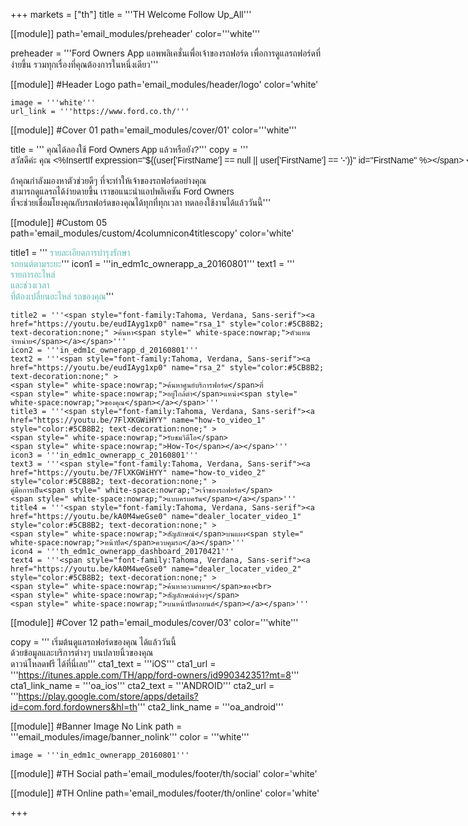 +++
markets = ["th"]
title = '''TH Welcome Follow Up_All'''

[[module]]
path='email_modules/preheader'
color='''white'''

preheader = '''Ford Owners App แอพพลิเคชั่นเพื่อเจ้าของรถฟอร์ด เพื่อการดูแลรถฟอร์ดที่ง่ายขึ้น รวมทุกเรื่องที่คุณต้องการในหนึ่งเดียว'''

[[module]] #Header Logo
path='email_modules/header/logo'
color='white'

	image = '''white'''
	url_link = '''https://www.ford.co.th/'''

[[module]] #Cover 01
path='email_modules/cover/01'
color='''white'''
 
 title = '''<span style="font-family:Tahoma, Verdana, Sans-serif">
 <span style=" white-space:nowrap;">คุณได้ลองใช้</span> 
 <span style=" white-space:nowrap;">Ford Owners App</span>
 <span style=" white-space:nowrap;">แล้วหรือยัง?</span></span>'''
	copy = '''<span style="font-family:Tahoma, Verdana, Sans-serif">
	<span style=" white-space:nowrap;">สวัสดีค่ะ คุณ <%InsertIf expression="${(user['FirstName'] == null || user['FirstName'] == '-')}" id="FirstName" %></span>
	<span style=" white-space:nowrap;">ท่านลูกค้าฟอร์ด<%/InsertIf%> <%InsertElse%> <%${user['FirstName']}%> <%/InsertElse%></span>
	<br /><br />
	<span style=" white-space:nowrap;">ถ้าคุณกำลังมองหาตัวช่วยดีๆ</span> 
	<span style=" white-space:nowrap;">ที่จะทำให้เจ้าของรถฟอร์ดอย่างคุณ</span><br />
	<span style=" white-space:nowrap;">สามารถดูแลรถได้ง่ายดายขึ้น </span>
	<span style=" white-space:nowrap;">เราขอแนะนำแอปพลิเคชัน Ford Owners</span><br />
	<span style=" white-space:nowrap;">ที่จะช่วยเชื่อมโยงคุณ</span>กับ<span style=" white-space:nowrap;">รถฟอร์ดของคุณได้ทุกที่ทุกเวลา</span>
	<span style=" white-space:nowrap;">ทดลองใช้งานได้แล้ววันนี้</span></span>'''

[[module]] #Custom 05
path='email_modules/custom/4columnicon4titlescopy'
color='white'

title1 = '''<span style="font-family:Tahoma, Verdana, Sans-serif"><a href="https://youtu.be/3r79gbfZdO8" name="Decoder_1" style="color:#5CB8B2; text-decoration:none;" >
รายละเอียดการ<span style=" white-space:nowrap;">บำรุงรักษา</span><br />
<span style=" white-space:nowrap;">รถยนต์ตามระยะ</span></a></span>'''
	icon1 = '''in_edm1c_ownerapp_a_20160801'''
	text1 = '''<span style="font-family:Tahoma, Verdana, Sans-serif"><a href="https://youtu.be/3r79gbfZdO8" name="Decoder_2" style="color:#5CB8B2; text-decoration:none;" >
 <span style=" white-space:nowrap;">รายการอะไหล่</span>
 <br>และ<span style=" white-space:nowrap;">ช่วงเวลา</span>
 <br>ที่<span style=" white-space:nowrap;">ต้องเปลี่ยนอะไหล่</span>
 <span style=" white-space:nowrap;">รถของคุณ</span></a></span>'''

	title2 = '''<span style="font-family:Tahoma, Verdana, Sans-serif"><a href="https://youtu.be/eudIAyg1xp0" name="rsa_1" style="color:#5CB8B2; text-decoration:none;" >ค้นหา<span style=" white-space:nowrap;">ตัวแทนจำหน่าย</span></a></span>'''
	icon2 = '''in_edm1c_ownerapp_d_20160801'''
	text2 = '''<span style="font-family:Tahoma, Verdana, Sans-serif"><a href="https://youtu.be/eudIAyg1xp0" name="rsa_2" style="color:#5CB8B2; text-decoration:none;" >
	<span style=" white-space:nowrap;">ค้นหาศูนย์บริการฟอร์ด</span>ที่
	<span style=" white-space:nowrap;">อยู่ใกล้ตำ</span>แหน่ง<span style=" white-space:nowrap;">ของคุณ</span></a></span>'''
	title3 = '''<span style="font-family:Tahoma, Verdana, Sans-serif"><a href="https://youtu.be/7FlXKGWiHYY" name="how-to_video_1" style="color:#5CB8B2; text-decoration:none;" >
	<span style=" white-space:nowrap;">รับชมวิดีโอ</span>
	<span style=" white-space:nowrap;">How-To</span></a></span>'''
	icon3 = '''in_edm1c_ownerapp_c_20160801'''
	text3 = '''<span style="font-family:Tahoma, Verdana, Sans-serif"><a href="https://youtu.be/7FlXKGWiHYY" name="how-to_video_2" style="color:#5CB8B2; text-decoration:none;" >
	คู่มือการเป็น<span style=" white-space:nowrap;">เจ้าของรถฟอร์ด</span> 
	<span style=" white-space:nowrap;">แบบครบครัน</span></a></span>'''
	title4 = '''<span style="font-family:Tahoma, Verdana, Sans-serif"><a href="https://youtu.be/kA0M4weGse0" name="dealer_locater_video_1" style="color:#5CB8B2; text-decoration:none;" >
	<span style=" white-space:nowrap;">สัญลักษณ์</span>บนแผง<span style=" white-space:nowrap;">หน้าปัด</span>ควบคุมรถ</a></span>'''
	icon4 = '''th_edm1c_ownerapp_dashboard_20170421'''
	text4 = '''<span style="font-family:Tahoma, Verdana, Sans-serif"><a href="https://youtu.be/kA0M4weGse0" name="dealer_locater_video_2" style="color:#5CB8B2; text-decoration:none;" >
	<span style=" white-space:nowrap;">ค้นหาความหมาย</span>ของ<br>
	<span style=" white-space:nowrap;">สัญลักษณ์ต่างๆ</span>
	<span style=" white-space:nowrap;">บนหน้าปัดรถยนต์</span></a></span>'''

[[module]] #Cover 12
path='email_modules/cover/03'
color='''white'''

copy = '''<span style="font-family:Tahoma, Verdana, Sans-serif">
เริ่มต้นดูแล<span style=" white-space:nowrap;">รถฟอร์ดของคุณ</span>
<span style=" white-space:nowrap;">ได้แล้ววันนี้</span><br />
<span style=" white-space:nowrap;">ด้วยข้อมูล</span>และ<span style=" white-space:nowrap;">บริการต่างๆ</span>
<span style=" white-space:nowrap;">บนปลายนิ้วของคุณ</span><br />
<span style=" white-space:nowrap;">ดาวน์โหลดฟรี</span>
<span style=" white-space:nowrap;">ได้ที่นี่เลย</span></span>'''
	cta1_text = '''iOS'''
	cta1_url = '''https://itunes.apple.com/TH/app/ford-owners/id990342351?mt=8'''
	cta1_link_name = '''oa_ios'''
	cta2_text = '''ANDROID'''
	cta2_url = '''https://play.google.com/store/apps/details?id=com.ford.fordowners&hl=th'''
	cta2_link_name = '''oa_android'''

[[module]] #Banner Image No Link
path = '''email_modules/image/banner_nolink'''
color = '''white'''

	image = '''in_edm1c_ownerapp_20160801'''

[[module]] #TH Social
path='email_modules/footer/th/social'
color='white'

[[module]] #TH Online
path='email_modules/footer/th/online'
color='white'

+++